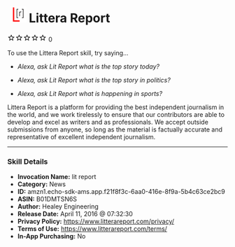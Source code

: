 # &nbsp;<img src="skill_icon" alt="Littera Report icon" width="36"> Littera Report
![0 stars](../../images/ic_star_border_black_18dp_1x.png)![0 stars](../../images/ic_star_border_black_18dp_1x.png)![0 stars](../../images/ic_star_border_black_18dp_1x.png)![0 stars](../../images/ic_star_border_black_18dp_1x.png)![0 stars](../../images/ic_star_border_black_18dp_1x.png) 0

To use the Littera Report skill, try saying...

* *Alexa, ask Lit Report what is the top story today?*

* *Alexa, ask Lit Report what is the top story in politics?*

* *Alexa, ask Lit Report what is happening in sports?*

Littera Report is a platform for providing the best independent journalism in the world, and we work tirelessly to ensure that our contributors are able to develop and excel as writers and as professionals. We accept outside submissions from anyone, so long as the material is factually accurate and representative of excellent independent journalism.

***

### Skill Details

* **Invocation Name:** lit report
* **Category:** News
* **ID:** amzn1.echo-sdk-ams.app.f21f8f3c-6aa0-416e-8f9a-5b4c63ce2bc9
* **ASIN:** B01DMTSN6S
* **Author:** Healey Engineering
* **Release Date:** April 11, 2016 @ 07:32:30
* **Privacy Policy:** https://www.litterareport.com/privacy/
* **Terms of Use:** https://www.litterareport.com/terms/
* **In-App Purchasing:** No
